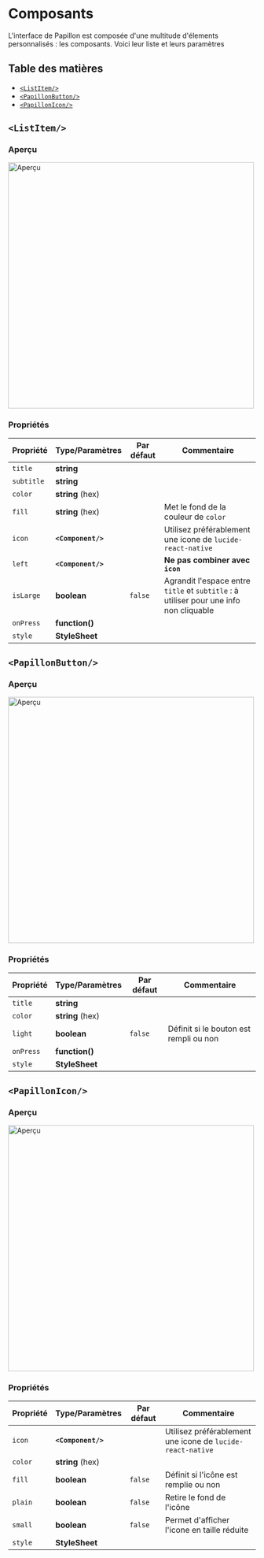 # Composants
L'interface de Papillon est composée d'une multitude d'élements personnalisés : les composants. Voici leur liste et leurs paramètres

## Table des matières
- [`<ListItem/>`](#listitem)
- [`<PapillonButton/>`](#papillonbutton)
- [`<PapillonIcon/>`](#papillonicon)

## `<ListItem/>`
### Aperçu
<img src="https://i.imgur.com/rshTN7n.png" alt="Aperçu" width="500"/>

### Propriétés

| Propriété | Type/Paramètres | Par défaut | Commentaire |
|-|-|-|-|
| `title` | **string** | ` ` |
| `subtitle` | **string** | ` ` |
| `color` | **string** (hex) | ` ` |
| `fill` | **string** (hex) | ` ` | Met le fond de la couleur de `color` |
| `icon` | **`<Component/>`** | ` ` | Utilisez préférablement une icone de `lucide-react-native` |
| `left` | **`<Component/>`** | ` ` | **Ne pas combiner avec `icon`** |
| `isLarge` | **boolean** | `false` | Agrandit l'espace entre `title` et `subtitle` : à utiliser pour une info non cliquable |
| `onPress` | **function()** | ` ` |
| `style` | **StyleSheet** | ` ` |

## `<PapillonButton/>`
### Aperçu
<img src="https://i.imgur.com/KnBA6qC.png" alt="Aperçu" width="500"/>

### Propriétés

| Propriété | Type/Paramètres | Par défaut | Commentaire |
|-|-|-|-|
| `title` | **string** | ` ` |
| `color` | **string** (hex) | ` ` |
| `light` | **boolean** | `false` | Définit si le bouton est rempli ou non |
| `onPress` | **function()** | ` ` |
| `style` | **StyleSheet** | ` ` |

## `<PapillonIcon/>`
### Aperçu
<img src="https://i.imgur.com/yQ2Fde5.png" alt="Aperçu" width="500"/>

### Propriétés

| Propriété | Type/Paramètres | Par défaut | Commentaire |
|-|-|-|-|
| `icon` | **`<Component/>`** | ` ` | Utilisez préférablement une icone de `lucide-react-native` |
| `color` | **string** (hex) | ` ` |
| `fill` | **boolean** | `false` | Définit si l'icône est remplie ou non |
| `plain` | **boolean** | `false` | Retire le fond de l'icône |
| `small` | **boolean** | `false` | Permet d'afficher l'icone en taille réduite |
| `style` | **StyleSheet** | ` ` |